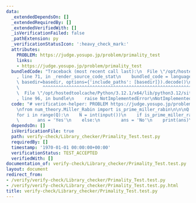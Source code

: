 ```yaml
---
data:
  _extendedDependsOn: []
  _extendedRequiredBy: []
  _extendedVerifiedWith: []
  _isVerificationFailed: false
  _pathExtension: py
  _verificationStatusIcon: ':heavy_check_mark:'
  attributes:
    PROBLEM: https://judge.yosupo.jp/problem/primality_test
    links:
    - https://judge.yosupo.jp/problem/primality_test
  bundledCode: "Traceback (most recent call last):\n  File \"/opt/hostedtoolcache/Python/3.12.1/x64/lib/python3.12/site-packages/onlinejudge_verify/documentation/build.py\"\
    , line 71, in _render_source_code_stat\n    bundled_code = language.bundle(stat.path,\
    \ basedir=basedir, options={'include_paths': [basedir]}).decode()\n          \
    \         ^^^^^^^^^^^^^^^^^^^^^^^^^^^^^^^^^^^^^^^^^^^^^^^^^^^^^^^^^^^^^^^^^^^^^^^^^^^^^^^^^\n\
    \  File \"/opt/hostedtoolcache/Python/3.12.1/x64/lib/python3.12/site-packages/onlinejudge_verify/languages/python.py\"\
    , line 96, in bundle\n    raise NotImplementedError\nNotImplementedError\n"
  code: "# verification-helper: PROBLEM https://judge.yosupo.jp/problem/primality_test\n\
    \nfrom num_theory.Miller_Rabin import is_prime_miller_rabin\n\n\nQ = int(input())\n\
    for i in range(Q):\n    N = int(input())\n    if is_prime_miller_rabin(N):\n \
    \       ans = 'Yes'\n    else:\n        ans = 'No'\n    print(ans)\n"
  dependsOn: []
  isVerificationFile: true
  path: verify-check/Library_checker/Primality_Test.test.py
  requiredBy: []
  timestamp: '1970-01-01 00:00:00+00:00'
  verificationStatus: TEST_ACCEPTED
  verifiedWith: []
documentation_of: verify-check/Library_checker/Primality_Test.test.py
layout: document
redirect_from:
- /verify/verify-check/Library_checker/Primality_Test.test.py
- /verify/verify-check/Library_checker/Primality_Test.test.py.html
title: verify-check/Library_checker/Primality_Test.test.py
---
```

